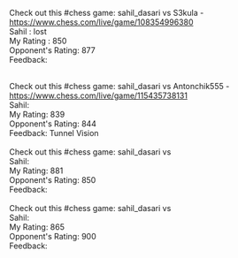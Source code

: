 Check out this #chess game: sahil_dasari vs S3kula - https://www.chess.com/live/game/108354996380
<br/>
Sahil : lost
<br/>
My Rating : 850
<br/>
Opponent's Rating: 877
<br/>
Feedback: 
<br/>
<br/>

Check out this #chess game: sahil_dasari vs Antonchik555 - https://www.chess.com/live/game/115435738131
<br/>
Sahil: 
<br/>
My Rating: 839
<br/>
Opponent's Rating: 844
<br/>
Feedback: Tunnel Vision
<br/>
<br/>
Check out this #chess game: sahil_dasari vs 
<br/>
Sahil:
<br/>
My Rating: 881
<br/>
Opponent's Rating: 850
<br/>
Feedback:
<br/>
<br/>
Check out this #chess game: sahil_dasari vs
<br/>
Sahil: 
<br/>
My Rating: 865
<br/>
Opponent's Rating: 900
<br/>
Feedback: 
